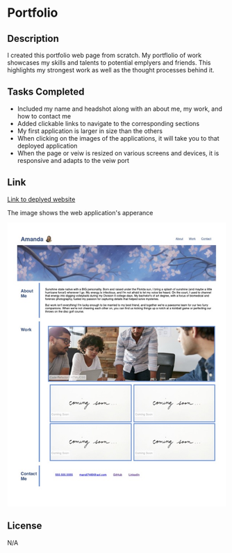 # Portfolio

## Description

I created this portfolio web page from scratch.
My portflolio of work showcases my skills and talents to potential emplyers and friends.
This highlights my strongest work as well as the thought processes behind it.


## Tasks Completed

- Included my name and headshot along with an about me, my work, and how to contact me
- Added clickable links to navigate to the corresponding sections
- My first application is larger in size than the others 
- When clicking on the images of the applications, it will take you to that deployed application
- When the page or veiw is resized on various screens and devices, it is responsive and adapts to the veiw port

## Link
[Link to deplyed website](https://)

The image shows the web application's apperance 

![alt text](/assets/css/images/Amanda%20Changa%20Portfolio.jpg)


## License

N/A